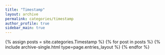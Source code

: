 ```yaml
---
title: "Timestamp"
layout: archive
permalink: categories/timestamp
author_profile: true
sidebar_main: true
---
```


{% assign posts = site.categories.Timestamp %}
{% for post in posts %} {% include archive-single.html type=page.entries_layout %} {% endfor %}